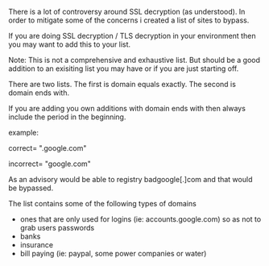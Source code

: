 There is a lot of controversy around SSL decryption (as understood).  In order to mitigate some of the concerns i created a list of sites to bypass.

If you are doing SSL decryption / TLS decryption in your environment then you may want to add this to your list.

Note: This is not a comprehensive and exhaustive list.  But should be a good addition to an exisiting list you may have or if you are just starting off.

There are two lists. The first is domain equals exactly. The second is domain ends with.

If you are adding you own additions with domain ends with then always include the period in the beginning.

example:

correct= ".google.com"

incorrect= "google.com"

As an advisory would be able to registry badgoogle[.]com and that would be bypassed.


The list contains some of the following types of domains
* ones that are only used for logins (ie: accounts.google.com) so as not to grab users passwords
* banks
* insurance
* bill paying (ie: paypal, some power companies or water)
